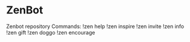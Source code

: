 # ZenBot
Zenbot repository
Commands:
!zen help
!zen inspire
!zen invite
!zen info
!zen gift
!zen doggo
!zen encourage
